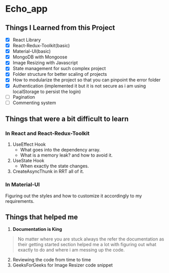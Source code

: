 # Echo_app


## Things I Learned from this Project

- [x] React Library
- [x] React-Redux-Toolkit(basic)
- [x] Material-UI(basic)
- [x] MongoDB with Mongoose
- [x] Image Resizing with Javascript
- [x] State management for such complex project
- [x] Folder structure for better scaling of projects
- [x] How to modularize the project so that you can pinpoint the error folder
- [x] Authentication (implemented it but it is not secure as i am using localStorage to persist the login)
- [ ] Pagination
- [ ] Commenting system

## Things that were a bit difficult to learn

### In React and React-Redux-Toolkit

1. UseEffect Hook
   * What goes into the dependency array.
   * What is a memory leak? and how to avoid it.
2. UseState Hook
    * When exactly the state changes.
3. CreateAsyncThunk in RRT all of it.


### In Material-UI
Figuring out the styles and how to customize it accordingly to my requirements.

## Things that helped me

1. __Documentation is King__
>
> No matter where you are stuck always the refer the documentation as their getting started section helped me a lot with figuring out what exactly to do and where i am messing up the code.

2. Reviewing the code from time to time
3. GeeksForGeeks for Image Resizer code snippet
